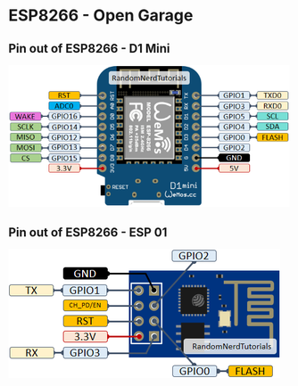 # ESP8266 - Open Garage

## Pin out of ESP8266 - D1 Mini
![](ESP8266-WeMos-D1-Mini-pinout-gpio-pin.png)

## Pin out of ESP8266 - ESP 01
![](ESP-01-ESP8266-pinout-gpio-pin.png)
